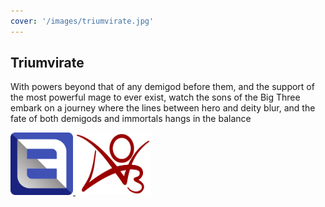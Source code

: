```yaml
---
cover: '/images/triumvirate.jpg'
---
```


## Triumvirate


With powers beyond that of any demigod before them, and the support of the most powerful mage to ever exist, watch the sons of the Big Three embark on a journey where the lines between hero and deity blur, and the fate of both demigods and immortals hangs in the balance

<a href="https://www.fanfiction.net/s/14312548/1/Triumvirate" target="_blank">
  <img src="/images/ffnet.webp" width="100" height="100" />
</a>
<a href="https://archiveofourown.org/works/52660621/chapters/133203121" target="_blank">
  <img src="/images/ao3.png" width="120" height="100" />
</a>